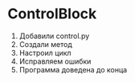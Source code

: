 ﻿# ControlBlock
1. Добавили control.py
2. Создали метод
3. Настроил цикл
4. Исправляем ошибки
5. Программа доведена до конца

